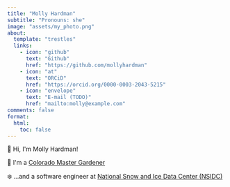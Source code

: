 ```yaml
---
title: "Molly Hardman"
subtitle: "Pronouns: she"
image: "assets/my_photo.png"
about:
  template: "trestles"
  links:
    - icon: "github"
      text: "Github"
      href: "https://github.com/mollyhardman"
    - icon: "at"
      text: "ORCiD"
      href: "https://orcid.org/0000-0003-2043-5215"
    - icon: "envelope"
      text: "E-mail (TODO)"
      href: "mailto:molly@example.com"
comments: false
format:
  html:
    toc: false
---
```


:wave: Hi, I'm Molly Hardman!

:seedling: I'm a [Colorado Master Gardener](https://cmg.extension.colostate.edu/)

:snowflake: ...and a software engineer at
[National Snow and Ice Data Center (NSIDC)](https://nsidc.org)
